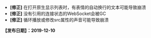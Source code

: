 - **[修正]** 在打开原生显示列表时，有表情的自动换行的文本可能导致崩溃
- **[修正]** 没有引用的连接状态的WebSocket会被GC
- **[修正]** 循环播放或修改src属性的声音可能导致崩溃


**【发布日期】：2019-12-10**
